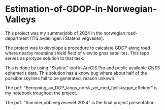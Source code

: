 # Estimation-of-GDOP-in-Norwegian-Valleys
This project was my summerjobb of 2024 in the norwegian road-department (ITS avdelingen i Statens vegvesen).

The project was to devolope a procedure to calculate GDOP along road where nearby moutains shield field of view to gnss satellites. This repo serves as protype solution to that task.

This is done by using "Skyline" tool in ArcGIS Pro and public available GNSS ephemeris data.
This solution has a know bug where about half of the possible skylines fail to be generated, reason unkown.

The pdf: "Beregning_av_DOP_langs_norsk_vei_med_fjellskygge_effekter" is my notebook troughout the project.

The pdf: "Sommerjobb vegvesenet 2024" is the final project presentation.
